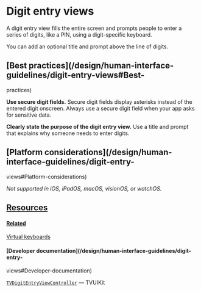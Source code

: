 # Digit entry views

A digit entry view fills the entire screen and prompts people to enter a
series of digits, like a PIN, using a digit-specific keyboard.

You can add an optional title and prompt above the line of digits.

## [Best practices](/design/human-interface-guidelines/digit-entry-views#Best-
practices)

**Use secure digit fields.** Secure digit fields display asterisks instead of
the entered digit onscreen. Always use a secure digit field when your app asks
for sensitive data.

**Clearly state the purpose of the digit entry view.** Use a title and prompt
that explains why someone needs to enter digits.

## [Platform considerations](/design/human-interface-guidelines/digit-entry-
views#Platform-considerations)

 _Not supported in iOS, iPadOS, macOS, visionOS, or watchOS._

## [Resources](/design/human-interface-guidelines/digit-entry-views#Resources)

#### [Related](/design/human-interface-guidelines/digit-entry-views#Related)

[Virtual keyboards](/design/human-interface-guidelines/virtual-keyboards)

#### [Developer documentation](/design/human-interface-guidelines/digit-entry-
views#Developer-documentation)

[`TVDigitEntryViewController`](/documentation/TVUIKit/TVDigitEntryViewController)
— TVUIKit

